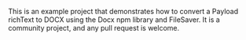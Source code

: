 This is an example project that demonstrates how to convert a Payload richText to DOCX using the Docx npm library and FileSaver. It is a community project, and any pull request is welcome.
